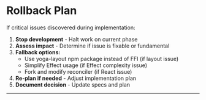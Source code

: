# Rollback Plan

If critical issues discovered during implementation:

1. **Stop development** - Halt work on current phase
2. **Assess impact** - Determine if issue is fixable or fundamental
3. **Fallback options:**
   - Use yoga-layout npm package instead of FFI (if layout issue)
   - Simplify Effect usage (if Effect complexity issue)
   - Fork and modify reconciler (if React issue)
4. **Re-plan if needed** - Adjust implementation plan
5. **Document decision** - Update specs and plan

---
